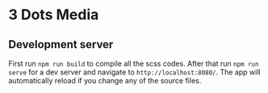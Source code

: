 # 3 Dots Media

## Development server

First run `npm run build` to compile all the scss codes. After that run `npm run serve` for a dev server and navigate to `http://localhost:8080/`. The app will automatically reload if you change any of the source files.
